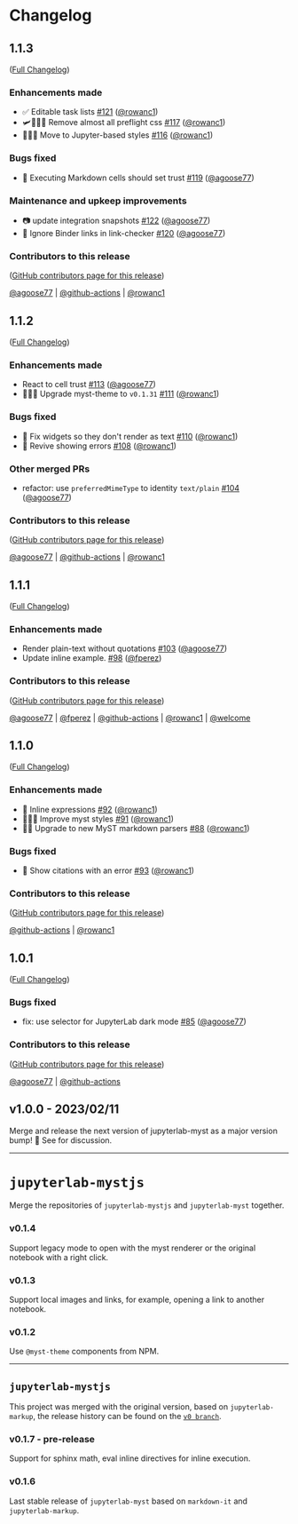 # Changelog

<!-- <START NEW CHANGELOG ENTRY> -->

## 1.1.3

([Full Changelog](https://github.com/executablebooks/jupyterlab-myst/compare/v1.1.2...f105c803d0652d612012413a99d3ce82606ba311))

### Enhancements made

- ✅ Editable task lists [#121](https://github.com/executablebooks/jupyterlab-myst/pull/121) ([@rowanc1](https://github.com/rowanc1))
- 🛩👩‍✈️💺 Remove almost all preflight css [#117](https://github.com/executablebooks/jupyterlab-myst/pull/117) ([@rowanc1](https://github.com/rowanc1))
- 👩🏻‍🎨 Move to Jupyter-based styles [#116](https://github.com/executablebooks/jupyterlab-myst/pull/116) ([@rowanc1](https://github.com/rowanc1))

### Bugs fixed

- :police_officer: Executing Markdown cells should set trust [#119](https://github.com/executablebooks/jupyterlab-myst/pull/119) ([@agoose77](https://github.com/agoose77))

### Maintenance and upkeep improvements

- :camera: update integration snapshots [#122](https://github.com/executablebooks/jupyterlab-myst/pull/122) ([@agoose77](https://github.com/agoose77))
- :link: Ignore Binder links in link-checker [#120](https://github.com/executablebooks/jupyterlab-myst/pull/120) ([@agoose77](https://github.com/agoose77))

### Contributors to this release

([GitHub contributors page for this release](https://github.com/executablebooks/jupyterlab-myst/graphs/contributors?from=2023-03-17&to=2023-03-22&type=c))

[@agoose77](https://github.com/search?q=repo%3Aexecutablebooks%2Fjupyterlab-myst+involves%3Aagoose77+updated%3A2023-03-17..2023-03-22&type=Issues) | [@github-actions](https://github.com/search?q=repo%3Aexecutablebooks%2Fjupyterlab-myst+involves%3Agithub-actions+updated%3A2023-03-17..2023-03-22&type=Issues) | [@rowanc1](https://github.com/search?q=repo%3Aexecutablebooks%2Fjupyterlab-myst+involves%3Arowanc1+updated%3A2023-03-17..2023-03-22&type=Issues)

<!-- <END NEW CHANGELOG ENTRY> -->

## 1.1.2

([Full Changelog](https://github.com/executablebooks/jupyterlab-myst/compare/v1.1.1...9a85fa1753024ea6b293b92a250d91b437437242))

### Enhancements made

- React to cell trust [#113](https://github.com/executablebooks/jupyterlab-myst/pull/113) ([@agoose77](https://github.com/agoose77))
- 👩🏻‍🎨 Upgrade myst-theme to `v0.1.31` [#111](https://github.com/executablebooks/jupyterlab-myst/pull/111) ([@rowanc1](https://github.com/rowanc1))

### Bugs fixed

- 🐛 Fix widgets so they don't render as text [#110](https://github.com/executablebooks/jupyterlab-myst/pull/110) ([@rowanc1](https://github.com/rowanc1))
- 🐛 Revive showing errors [#108](https://github.com/executablebooks/jupyterlab-myst/pull/108) ([@rowanc1](https://github.com/rowanc1))

### Other merged PRs

- refactor: use `preferredMimeType` to identity `text/plain` [#104](https://github.com/executablebooks/jupyterlab-myst/pull/104) ([@agoose77](https://github.com/agoose77))

### Contributors to this release

([GitHub contributors page for this release](https://github.com/executablebooks/jupyterlab-myst/graphs/contributors?from=2023-02-27&to=2023-03-17&type=c))

[@agoose77](https://github.com/search?q=repo%3Aexecutablebooks%2Fjupyterlab-myst+involves%3Aagoose77+updated%3A2023-02-27..2023-03-17&type=Issues) | [@github-actions](https://github.com/search?q=repo%3Aexecutablebooks%2Fjupyterlab-myst+involves%3Agithub-actions+updated%3A2023-02-27..2023-03-17&type=Issues) | [@rowanc1](https://github.com/search?q=repo%3Aexecutablebooks%2Fjupyterlab-myst+involves%3Arowanc1+updated%3A2023-02-27..2023-03-17&type=Issues)

## 1.1.1

([Full Changelog](https://github.com/executablebooks/jupyterlab-myst/compare/v1.1.0...a942911c786d49b259759b8a9fd72b27e9253bc9))

### Enhancements made

- Render plain-text without quotations [#103](https://github.com/executablebooks/jupyterlab-myst/pull/103) ([@agoose77](https://github.com/agoose77))
- Update inline example. [#98](https://github.com/executablebooks/jupyterlab-myst/pull/98) ([@fperez](https://github.com/fperez))

### Contributors to this release

([GitHub contributors page for this release](https://github.com/executablebooks/jupyterlab-myst/graphs/contributors?from=2023-02-22&to=2023-02-27&type=c))

[@agoose77](https://github.com/search?q=repo%3Aexecutablebooks%2Fjupyterlab-myst+involves%3Aagoose77+updated%3A2023-02-22..2023-02-27&type=Issues) | [@fperez](https://github.com/search?q=repo%3Aexecutablebooks%2Fjupyterlab-myst+involves%3Afperez+updated%3A2023-02-22..2023-02-27&type=Issues) | [@github-actions](https://github.com/search?q=repo%3Aexecutablebooks%2Fjupyterlab-myst+involves%3Agithub-actions+updated%3A2023-02-22..2023-02-27&type=Issues) | [@rowanc1](https://github.com/search?q=repo%3Aexecutablebooks%2Fjupyterlab-myst+involves%3Arowanc1+updated%3A2023-02-22..2023-02-27&type=Issues) | [@welcome](https://github.com/search?q=repo%3Aexecutablebooks%2Fjupyterlab-myst+involves%3Awelcome+updated%3A2023-02-22..2023-02-27&type=Issues)

## 1.1.0

([Full Changelog](https://github.com/executablebooks/jupyterlab-myst/compare/v1.0.1...35226db9d5292496312f5566479a0fee206e8e38))

### Enhancements made

- 🤩 Inline expressions [#92](https://github.com/executablebooks/jupyterlab-myst/pull/92) ([@rowanc1](https://github.com/rowanc1))
- 👩🏻‍🎨 Improve myst styles [#91](https://github.com/executablebooks/jupyterlab-myst/pull/91) ([@rowanc1](https://github.com/rowanc1))
- 🧜‍♀️ Upgrade to new MyST markdown parsers [#88](https://github.com/executablebooks/jupyterlab-myst/pull/88) ([@rowanc1](https://github.com/rowanc1))

### Bugs fixed

- 🐛 Show citations with an error [#93](https://github.com/executablebooks/jupyterlab-myst/pull/93) ([@rowanc1](https://github.com/rowanc1))

### Contributors to this release

([GitHub contributors page for this release](https://github.com/executablebooks/jupyterlab-myst/graphs/contributors?from=2023-02-15&to=2023-02-22&type=c))

[@github-actions](https://github.com/search?q=repo%3Aexecutablebooks%2Fjupyterlab-myst+involves%3Agithub-actions+updated%3A2023-02-15..2023-02-22&type=Issues) | [@rowanc1](https://github.com/search?q=repo%3Aexecutablebooks%2Fjupyterlab-myst+involves%3Arowanc1+updated%3A2023-02-15..2023-02-22&type=Issues)

## 1.0.1

([Full Changelog](https://github.com/executablebooks/jupyterlab-myst/compare/v1.0.0...d266dab97266eefc69ad30ffc151664b928c8d00))

### Bugs fixed

- fix: use selector for JupyterLab dark mode [#85](https://github.com/executablebooks/jupyterlab-myst/pull/85) ([@agoose77](https://github.com/agoose77))

### Contributors to this release

([GitHub contributors page for this release](https://github.com/executablebooks/jupyterlab-myst/graphs/contributors?from=2023-02-12&to=2023-02-15&type=c))

[@agoose77](https://github.com/search?q=repo%3Aexecutablebooks%2Fjupyterlab-myst+involves%3Aagoose77+updated%3A2023-02-12..2023-02-15&type=Issues) | [@github-actions](https://github.com/search?q=repo%3Aexecutablebooks%2Fjupyterlab-myst+involves%3Agithub-actions+updated%3A2023-02-12..2023-02-15&type=Issues)

## v1.0.0 - 2023/02/11

Merge and release the next version of jupyterlab-myst as a major version bump! 🚀
See [](https://github.com/executablebooks/jupyterlab-myst/issues/57) for discussion.

---

# `jupyterlab-mystjs`

Merge the repositories of `jupyterlab-mystjs` and `jupyterlab-myst` together.

### v0.1.4

Support legacy mode to open with the myst renderer or the original notebook with a right click.

### v0.1.3

Support local images and links, for example, opening a link to another notebook.

### v0.1.2

Use `@myst-theme` components from NPM.

---

## `jupyterlab-mystjs`

This project was merged with the original version, based on `jupyterlab-markup`,
the release history can be found on the [`v0 branch`](https://github.com/executablebooks/jupyterlab-myst/tree/v0).

### v0.1.7 - pre-release

Support for sphinx math, eval inline directives for inline execution.

### v0.1.6

Last stable release of `jupyterlab-myst` based on `markdown-it` and `jupyterlab-markup`.
